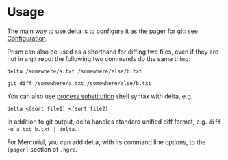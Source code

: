 # Usage

The main way to use delta is to configure it as the pager for git: see [Configuration](./configuration.md).

Prism can also be used as a shorthand for diffing two files, even if they are not in a git repo: the following two commands do the same thing:

```
delta /somewhere/a.txt /somewhere/else/b.txt

git diff /somewhere/a.txt /somewhere/else/b.txt
```

You can also use [process substitution](https://en.wikipedia.org/wiki/Process_substitution) shell syntax with delta, e.g.

```
delta <(sort file1) <(sort file2)
```

In addition to git output, delta handles standard unified diff format, e.g. `diff -u a.txt b.txt | delta`.

For Mercurial, you can add delta, with its command line options, to the `[pager]` section of `.hgrc`.
